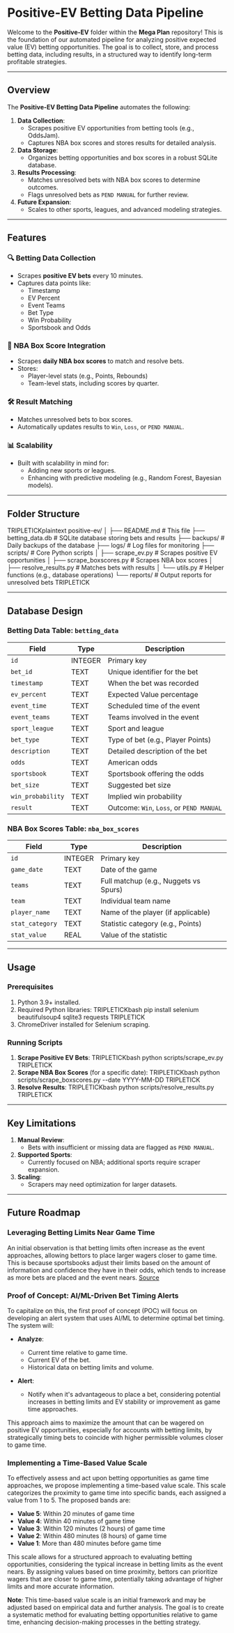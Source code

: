 # Positive-EV Betting Data Pipeline

Welcome to the **Positive-EV** folder within the **Mega Plan** repository! This is the foundation of our automated pipeline for analyzing positive expected value (EV) betting opportunities. The goal is to collect, store, and process betting data, including results, in a structured way to identify long-term profitable strategies.

---

## Overview

The **Positive-EV Betting Data Pipeline** automates the following:
1. **Data Collection**:
   - Scrapes positive EV opportunities from betting tools (e.g., OddsJam).
   - Captures NBA box scores and stores results for detailed analysis.
2. **Data Storage**:
   - Organizes betting opportunities and box scores in a robust SQLite database.
3. **Results Processing**:
   - Matches unresolved bets with NBA box scores to determine outcomes.
   - Flags unresolved bets as `PEND MANUAL` for further review.
4. **Future Expansion**:
   - Scales to other sports, leagues, and advanced modeling strategies.

---

## Features

### 🔍 **Betting Data Collection**
- Scrapes **positive EV bets** every 10 minutes.
- Captures data points like:
  - Timestamp
  - EV Percent
  - Event Teams
  - Bet Type
  - Win Probability
  - Sportsbook and Odds

### 🏀 **NBA Box Score Integration**
- Scrapes **daily NBA box scores** to match and resolve bets.
- Stores:
  - Player-level stats (e.g., Points, Rebounds)
  - Team-level stats, including scores by quarter.

### 🛠 **Result Matching**
- Matches unresolved bets to box scores.
- Automatically updates results to `Win`, `Loss`, or `PEND MANUAL`.

### 📊 **Scalability**
- Built with scalability in mind for:
  - Adding new sports or leagues.
  - Enhancing with predictive modeling (e.g., Random Forest, Bayesian models).

---

## Folder Structure

TRIPLETICKplaintext
positive-ev/
│
├── README.md            # This file
├── betting_data.db      # SQLite database storing bets and results
├── backups/             # Daily backups of the database
├── logs/                # Log files for monitoring
├── scripts/             # Core Python scripts
│   ├── scrape_ev.py     # Scrapes positive EV opportunities
│   ├── scrape_boxscores.py # Scrapes NBA box scores
│   ├── resolve_results.py  # Matches bets with results
│   └── utils.py         # Helper functions (e.g., database operations)
└── reports/             # Output reports for unresolved bets
TRIPLETICK

---

## Database Design

### Betting Data Table: `betting_data`
| Field            | Type    | Description                               |
|------------------|---------|-------------------------------------------|
| `id`             | INTEGER | Primary key                               |
| `bet_id`         | TEXT    | Unique identifier for the bet             |
| `timestamp`      | TEXT    | When the bet was recorded                 |
| `ev_percent`     | TEXT    | Expected Value percentage                 |
| `event_time`     | TEXT    | Scheduled time of the event               |
| `event_teams`    | TEXT    | Teams involved in the event               |
| `sport_league`   | TEXT    | Sport and league                          |
| `bet_type`       | TEXT    | Type of bet (e.g., Player Points)         |
| `description`    | TEXT    | Detailed description of the bet           |
| `odds`           | TEXT    | American odds                             |
| `sportsbook`     | TEXT    | Sportsbook offering the odds              |
| `bet_size`       | TEXT    | Suggested bet size                        |
| `win_probability`| TEXT    | Implied win probability                   |
| `result`         | TEXT    | Outcome: `Win`, `Loss`, or `PEND MANUAL`  |

### NBA Box Scores Table: `nba_box_scores`
| Field           | Type    | Description                               |
|-----------------|---------|-------------------------------------------|
| `id`            | INTEGER | Primary key                               |
| `game_date`     | TEXT    | Date of the game                          |
| `teams`         | TEXT    | Full matchup (e.g., Nuggets vs Spurs)     |
| `team`          | TEXT    | Individual team name                      |
| `player_name`   | TEXT    | Name of the player (if applicable)        |
| `stat_category` | TEXT    | Statistic category (e.g., Points)         |
| `stat_value`    | REAL    | Value of the statistic                    |

---

## Usage

### Prerequisites
1. Python 3.9+ installed.
2. Required Python libraries:
   TRIPLETICKbash
   pip install selenium beautifulsoup4 sqlite3 requests
   TRIPLETICK
3. ChromeDriver installed for Selenium scraping.

### Running Scripts
1. **Scrape Positive EV Bets**:
   TRIPLETICKbash
   python scripts/scrape_ev.py
   TRIPLETICK
2. **Scrape NBA Box Scores** (for a specific date):
   TRIPLETICKbash
   python scripts/scrape_boxscores.py --date YYYY-MM-DD
   TRIPLETICK
3. **Resolve Results**:
   TRIPLETICKbash
   python scripts/resolve_results.py
   TRIPLETICK

---

## Key Limitations
1. **Manual Review**:
   - Bets with insufficient or missing data are flagged as `PEND MANUAL`.
2. **Supported Sports**:
   - Currently focused on NBA; additional sports require scraper expansion.
3. **Scaling**:
   - Scrapers may need optimization for larger datasets.

---

## Future Roadmap

### Leveraging Betting Limits Near Game Time

An initial observation is that betting limits often increase as the event approaches, allowing bettors to place larger wagers closer to game time. This is because sportsbooks adjust their limits based on the amount of information and confidence they have in their odds, which tends to increase as more bets are placed and the event nears. [Source](https://www.actionnetwork.com/education/limits)

### Proof of Concept: AI/ML-Driven Bet Timing Alerts

To capitalize on this, the first proof of concept (POC) will focus on developing an alert system that uses AI/ML to determine optimal bet timing. The system will:

- **Analyze**:
  - Current time relative to game time.
  - Current EV of the bet.
  - Historical data on betting limits and volume.

- **Alert**:
  - Notify when it's advantageous to place a bet, considering potential increases in betting limits and EV stability or improvement as game time approaches.

This approach aims to maximize the amount that can be wagered on positive EV opportunities, especially for accounts with betting limits, by strategically timing bets to coincide with higher permissible volumes closer to game time.

### Implementing a Time-Based Value Scale

To effectively assess and act upon betting opportunities as game time approaches, we propose implementing a time-based value scale. This scale categorizes the proximity to game time into specific bands, each assigned a value from 1 to 5. The proposed bands are:

- **Value 5**: Within 20 minutes of game time
- **Value 4**: Within 40 minutes of game time
- **Value 3**: Within 120 minutes (2 hours) of game time
- **Value 2**: Within 480 minutes (8 hours) of game time
- **Value 1**: More than 480 minutes before game time

This scale allows for a structured approach to evaluating betting opportunities, considering the typical increase in betting limits as the event nears. By assigning values based on time proximity, bettors can prioritize wagers that are closer to game time, potentially taking advantage of higher limits and more accurate information.

**Note**: This time-based value scale is an initial framework and may be adjusted based on empirical data and further analysis. The goal is to create a systematic method for evaluating betting opportunities relative to game time, enhancing decision-making processes in the betting strategy.
